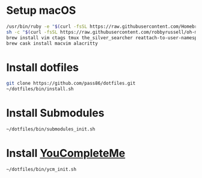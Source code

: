 # Setup macOS
```sh
/usr/bin/ruby -e "$(curl -fsSL https://raw.githubusercontent.com/Homebrew/install/master/install)"
sh -c "$(curl -fsSL https://raw.githubusercontent.com/robbyrussell/oh-my-zsh/master/tools/install.sh)"
brew install vim ctags tmux the_silver_searcher reattach-to-user-namespace
brew cask install macvim alacritty
```

# Install dotfiles
```sh
git clone https://github.com/pass86/dotfiles.git
~/dotfiles/bin/install.sh
```

# Install Submodules
```sh
~/dotfiles/bin/submodules_init.sh
```

# Install [YouCompleteMe](https://github.com/Valloric/YouCompleteMe)
```sh
~/dotfiles/bin/ycm_init.sh
```
